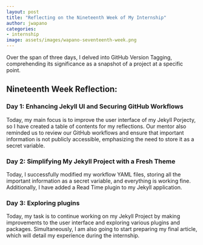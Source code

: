 ```yaml
---
layout: post
title: "Reflecting on the Nineteenth Week of My Internship"
author: jwapano
categories: 
- internship
image: assets/images/wapano-seventeenth-week.png
---
```


Over the span of three days, I delved into GitHub Version Tagging, comprehending its significance as a snapshot of a project at a specific point. 

## Nineteenth Week Reflection:

### Day 1: Enhancing Jekyll UI and Securing GitHub Workflows

Today, my main focus is to improve the user interface of my Jekyll Porjecty, so I have created a table of contents for my reflections. Our mentor also reminded us to review our GitHub workflows and ensure that important information is not publicly accessible, emphasizing the need to store it as a secret variable.

### Day 2:  Simplifying My Jekyll Project with a Fresh Theme

Today, I successfully modified my workflow YAML files, storing all the important information as a secret variable, and everything is working fine. Additionally, I have added a Read Time plugin to my Jekyll application.

### Day 3:  Exploring plugins

Today, my task is to continue working on my Jekyll Project by making improvements to the user interface and exploring various plugins and packages. Simultaneously, I am also going to start preparing my final article, which will detail my experience during the internship.


